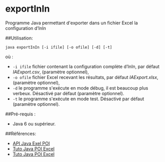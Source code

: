 # exportInIn
Programme Java permettant d'exporter dans un fichier Excel la configuration d’InIn

##Utilisation:
```
java exportInIn [-i ifile] [-o ofile] [-d] [-t] 
```
où :
* ```-i ifile``` fichier contenant la configuration complète d’InIn, par défaut *IAExport.csv*, (paramètre optionnel),
* ```-o ofile``` fichier Excel recevant les résultats, par défaut *IAExport.xlsx*, (paramètre optionnel),
* ```-d``` le programme s'exécute en mode débug, il est beaucoup plus verbeux. Désactivé par défaut (paramètre optionnel).
* ```-t``` le programme s'exécute en mode test. Désactivé par défaut (paramètre optionnel).

##Pré-requis :
- Java 6 ou supérieur.

##Références:

- [API Java Exel POI](http://poi.apache.org/download.html)
- [Tuto Java POI Excel](http://thierry-leriche-dessirier.developpez.com/tutoriels/java/charger-modifier-donnees-excel-2010-5-minutes/)
- [Tuto Java POI Excel](http://jmdoudoux.developpez.com/cours/developpons/java/chap-generation-documents.php)
